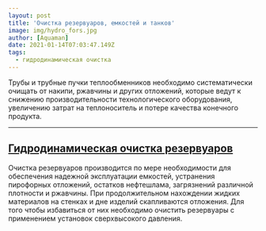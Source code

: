 ```yaml
---
layout: post
title: 'Очистка резервуаров, емкостей и танков'
image: img/hydro_fors.jpg
author: [Aquaman]
date: 2021-01-14T07:03:47.149Z
tags:
  - гидродинамическая очистка
---
```


Трубы и трубные пучки теплообменников необходимо систематически очищать от накипи, ржавчины и других отложений, 
которые ведут к снижению производительности технологического оборудования, увеличению затрат на теплоноситель и потере качества конечного продукта.

---

<h2><a href="chistka-reservuarov.md">Гидродинамическая очистка резервуаров</a></h2>

<p>
Очистка резервуаров производится по мере необходимости для обеспечения надежной эксплуатации емкостей, 
устранения пирофорных отложений, остатков нефтешлама, загрязнений различной плотности  и ржавчины. 
При продолжительном нахождении жидких материалов  на стенках и дне изделий скапливаются отложения. 
Для того чтобы избавиться от них необходимо  очистить резервуары с применением установок сверхвысокого давления.
</p>

<p>

</p>

<p>

</p>

<p>

</p>

